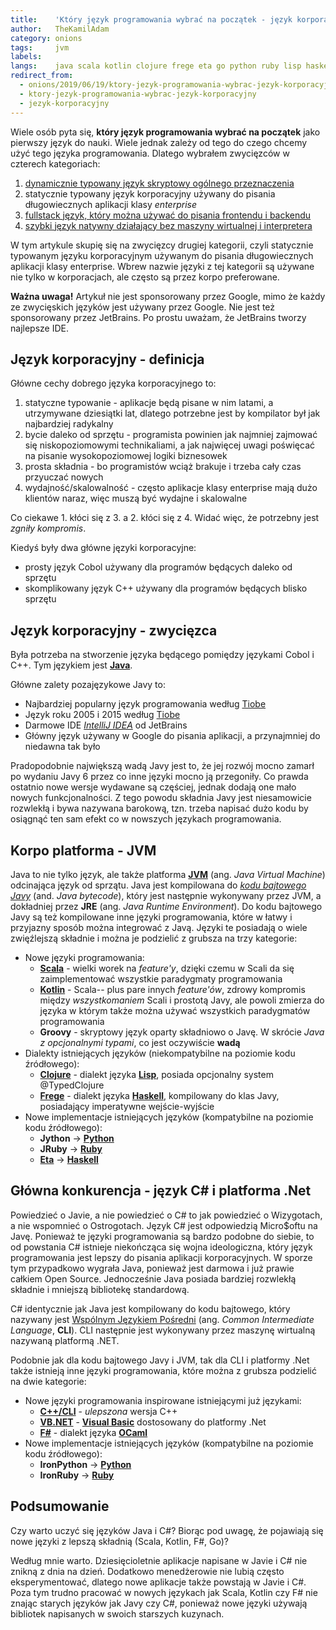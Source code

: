 ```yaml
---
title:    'Który język programowania wybrać na początek - język korporacyjny'
author:   TheKamilAdam
category: onions
tags:     jvm
labels:
langs:    java scala kotlin clojure frege eta go python ruby lisp haskell ocaml
redirect_from:
  - onions/2019/06/19/ktory-jezyk-programowania-wybrac-jezyk-korporacyjny
  - ktory-jezyk-programowania-wybrac-jezyk-korporacyjny
  - jezyk-korporacyjny
---
```


Wiele osób pyta się,
**który język programowania wybrać na początek** jako pierwszy język do nauki.
Wiele jednak zależy od tego do czego chcemy użyć tego języka programowania.
Dlatego wybrałem zwycięzców w czterech kategoriach:
1. [dynamicznie typowany język skryptowy ogólnego przeznaczenia](/jezyk-skryptowy)
2. statycznie typowany język korporacyjny używany do pisania długowiecznych aplikacji klasy *enterprise*
3. [fullstack język, który można używać do pisania frontendu i backendu](/jezyk-fullstackowy)
4. [szybki język natywny działający bez maszyny wirtualnej i interpretera](/jezyk-natywny)

W tym artykule skupię się na zwycięzcy drugiej kategorii,
czyli statycznie typowanym języku korporacyjnym używanym do pisania długowiecznych aplikacji klasy enterprise.
Wbrew nazwie języki z tej kategorii są używane nie tylko w korporacjach,
ale często są przez korpo preferowane.

**Ważna uwaga!**
Artykuł nie jest sponsorowany przez Google,
mimo że każdy ze zwycięskich języków jest używany przez Google.
Nie jest też sponsorowany przez JetBrains.
Po prostu uważam,
że JetBrains tworzy najlepsze IDE.

## Język korporacyjny - definicja

Główne cechy dobrego języka korporacyjnego to:
1. statyczne typowanie - aplikacje będą pisane w nim latami,
a utrzymywane dziesiątki lat,
dlatego potrzebne jest by kompilator był jak najbardziej radykalny
2. bycie daleko od sprzętu - programista powinien jak najmniej zajmować się niskopoziomowymi technikaliami,
a jak najwięcej uwagi poświęcać na pisanie wysokopoziomowej logiki biznesowek
3. prosta składnia - bo programistów wciąż brakuje i trzeba cały czas przyuczać nowych
4. wydajność/skalowalność - często aplikacje klasy enterprise mają dużo klientów naraz,
więc muszą być wydajne i skalowalne

Co ciekawe 1. kłóci się z 3. a 2. kłóci się z 4. 
Widać więc, że potrzebny jest *zgniły kompromis*.

Kiedyś były dwa główne języki korporacyjne:
* prosty język Cobol używany dla programów będących daleko od sprzętu
* skomplikowany język C++ używany dla programów będących blisko sprzętu

## Język korporacyjny - zwycięzca

Była potrzeba na stworzenie języka będącego pomiędzy językami Cobol i C++.
Tym językiem jest **[Java]**.

Główne zalety pozajęzykowe Javy to:
* Najbardziej popularny język programowania według [Tiobe]
* Język roku 2005 i 2015 według [Tiobe]
* Darmowe IDE *[IntelliJ IDEA]* od JetBrains
* Główny język używany w Google do pisania aplikacji,
a przynajmniej do niedawna tak było

Pradopodobnie największą wadą Javy jest to, 
że jej rozwój mocno zamarł po wydaniu Javy 6 przez co inne języki mocno ją przegoniły.
Co prawda ostatnio nowe wersje wydawane są częściej,
jednak dodają one mało nowych funkcjonalności.
Z tego powodu składnia Javy jest niesamowicie rozwlekłą i bywa nazywana barokową, 
tzn. trzeba napisać dużo kodu by osiągnąć ten sam efekt co w nowszych językach programowania.

## Korpo platforma - JVM

Java to nie tylko język,
ale także platforma **[JVM]** (ang. *Java Virtual Machine*) odcinająca język od sprzątu.
Java jest kompilowana do *[kodu bajtowego Javy](https://pl.wikipedia.org/wiki/Kod_bajtowy_Javy)*
(and. *Java bytecode*),
który jest następnie wykonywany przez JVM, 
a dokładniej przez **JRE**  (ang. *Java Runtime Environment*).
Do kodu bajtowego Javy są też kompilowane inne języki programowania,
które w łatwy i przyjazny sposób można integrować z Javą.
Języki te posiadają o wiele zwięźlejszą składnie i można je podzielić z grubsza na trzy kategorie: 
* Nowe języki programowania:
  * **[Scala]** - wielki worek na *feature'y*,
dzięki czemu w Scali da się zaimplementować wszystkie paradygmaty programowania
  * **[Kotlin]** - Scala-- plus pare innych *feature'ów*, 
zdrowy kompromis między *wszystkomaniem* Scali i prostotą Javy,
ale powoli zmierza do języka w którym także można używać wszystkich paradygmatów programowania
  * **Groovy** - skryptowy język oparty składniowo o Javę.
W skrócie *Java z opcjonalnymi typami*, 
co jest oczywiście **wadą**
* Dialekty istniejących języków (niekompatybilne na poziomie kodu źródłowego):
  * **[Clojure]** - dialekt języka **[Lisp]**, posiada opcjonalny system @TypedClojure
  * **[Frege]** - dialekt języka **[Haskell]**, kompilowany do klas Javy, posiadający imperatywne wejście-wyjście
* Nowe implementacje istniejących języków (kompatybilne na poziomie kodu źródłowego):
  * **Jython** -> **[Python]**
  * **JRuby** -> **[Ruby]**
  * **[Eta]** -> **[Haskell]**

## Główna konkurencja - język C# i platforma .Net

Powiedzieć o Javie, a nie powiedzieć o C# to jak powiedzieć o Wizygotach, a nie wspomnieć o Ostrogotach.
Język C# jest odpowiedzią Micro$oftu na Javę.
Ponieważ te języki programowania są bardzo podobne do siebie,
to od powstania C# istnieje niekończąca się wojna ideologiczna,
który język programowania jest lepszy do pisania aplikacji korporacyjnych.
W sporze tym przypadkowo wygrała Java,
ponieważ jest darmowa i już prawie całkiem Open Source.
Jednocześnie Java posiada bardziej rozwlekłą składnie i mniejszą bibliotekę standardową.

C# identycznie jak Java jest kompilowany do kodu bajtowego, 
który nazywany jest 
[Wspólnym Językiem Pośredni](https://en.wikipedia.org/wiki/Common_Intermediate_Language)
(ang. *Common Intermediate Language*, **CLI**).
CLI następnie jest wykonywany przez maszynę wirtualną nazywaną platformą .NET.

Podobnie jak dla kodu bajtowego Javy i JVM, 
tak dla CLI i platformy .Net także istnieją inne języki programowania,
które można z grubsza podzielić na dwie kategorie:
* Nowe języki programowania inspirowane istniejącymi już językami:
  * **[C++/CLI]** - *ulepszona* wersja C++
  * **[VB.NET]** -  **[Visual Basic]** dostosowany do platformy .Net
  * **[F#]** - dialekt języka **[OCaml]**
* Nowe implementacje istniejących języków (kompatybilne na poziomie kodu źródłowego):
  * **IronPython** -> **[Python]**
  * **IronRuby** -> **[Ruby]**

## Podsumowanie

Czy warto uczyć się języków Java i C#?
Biorąc pod uwagę,
że pojawiają się nowe języki z lepszą składnią (Scala, Kotlin, F#, Go)?

Według mnie warto. 
Dziesięcioletnie aplikacje napisane w Javie i C# nie znikną z dnia na dzień.
Dodatkowo menedżerowie nie lubią często eksperymentować,
dlatego nowe aplikacje także powstają w Javie i C#.
Poza tym trudno pracować w nowych językach jak Scala, Kotlin czy F# nie znając starych języków jak Javy czy C#,
ponieważ nowe języki używają bibliotek napisanych w swoich starszych kuzynach.

[Tiobe]: https://www.tiobe.com/tiobe-index/
[IntelliJ IDEA]: https://www.jetbrains.com/idea/download/

[Go]: /posts-by-langs/go

[Java]: /posts-by-langs/java
[Scala]: /posts-by-langs/scala
[Kotlin]: /posts-by-langs/kotlin
[Clojure]: /posts-by-langs/clojure
[Frege]: /posts-by-langs/frege
[Eta]: /posts-by-langs/eta

[Python]: /posts-by-langs/python
[Ruby]: /posts-by-langs/ruby
[Lisp]: /posts-by-langs/lisp
[Haskell]: /posts-by-langs/haskell

[C++/CLI]: https://pl.wikipedia.org/wiki/C%2B%2B/CLI
[VB.NET]: https://pl.wikipedia.org/wiki/Visual_Basic_.NET
[Visual Basic]: https://pl.wikipedia.org/wiki/Visual_Basic
[F#]: https://pl.wikipedia.org/wiki/F_Sharp
[OCaml]: /posts-by-langs/ocaml

[JVM]: /posts-by-tags/jvm
